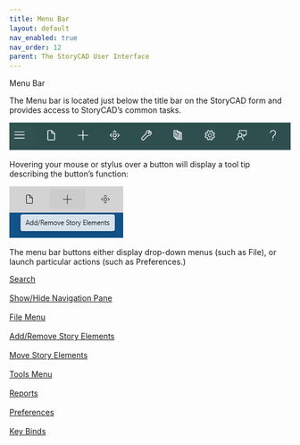 ```yaml
---
title: Menu Bar
layout: default
nav_enabled: true
nav_order: 12
parent: The StoryCAD User Interface
---
```


Menu Bar

The Menu bar is located just below the title bar on the StoryCAD form and provides access to StoryCAD’s common tasks.

![](media/Menu-Bar.png)

Hovering your mouse or stylus over a button will display a tool tip describing the button’s function:

![](media/Menu-Bar-Tooltip.png)


The menu bar buttons either display drop-down menus (such as File), or launch particular actions (such as Preferences.)


[Search](Search.html) <br/><br/>
[Show/Hide Navigation Pane](Show_Hide_Navigation_Pane.html) <br/><br/>
[File Menu](File_Menu.html) <br/><br/>
[Add/Remove Story Elements](Add_Remove_Story_Elements.html) <br/><br/>
[Move Story Elements](Move_Story_Elements.html) <br/><br/>
[Tools Menu](Tools_Menu.html) <br/><br/>
[Reports](Reports.html) <br/><br/>
[Preferences](Preferences.html) <br/><br/>
[Key Binds](Key_Binds.html) <br/><br/>
